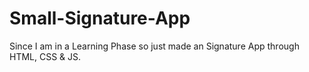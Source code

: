 # Small-Signature-App
Since I am in a Learning Phase so just made an Signature App through HTML, CSS &amp; JS.
